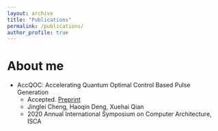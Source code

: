 ```yaml
---
layout: archive
title: "Publications"
permalink: /publications/
author_profile: true
---
```


About me
======
* AccQOC: Accelerating Quantum Optimal Control Based Pulse Generation
  *	Accepted. [Preprint](https://arxiv.org/abs/2003.00376)
  *	Jinglei Cheng, Haoqin Deng, Xuehai Qian
  *	2020 Annual International Symposium on Computer Architecture, ISCA


